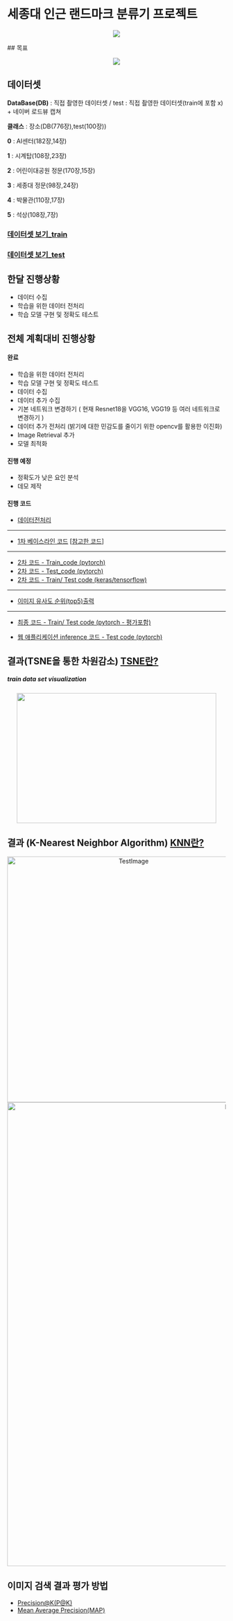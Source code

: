 #  세종대 인근 랜드마크 분류기 프로젝트
<p align="center">
<img src="https://user-images.githubusercontent.com/44772344/59923142-a3163b00-946d-11e9-8881-2a0250b3eb31.PNG">
</p>
## 목표

<p align="center">
<img src="https://user-images.githubusercontent.com/44772344/58701146-24cdf800-83dd-11e9-924d-4e5e247bfec3.png">
</p>

## 데이터셋 
**DataBase(DB)** : 직접 촬영한 데이터셋 / test : 직접 촬영한 데이터셋(train에 포함 x) + 네이버 로드뷰 캡쳐 

**클래스** : 장소(DB(776장),test(100장))

**0** : AI센터(182장,14장) 

**1** : 시계탑(108장,23장)

**2** : 어린이대공원 정문(170장,15장) 

**3** : 세종대 정문(98장,24장) 

**4** : 박물관(110장,17장) 

**5** :  석상(108장,7장) 

### [데이터셋 보기_train](https://drive.google.com/drive/folders/1bnuESMz_cti7Q3OIX_D9_qN-MgBlJznl?usp=sharing)
### [데이터셋 보기_test](https://drive.google.com/drive/folders/1ViFzzgWUzb2s2RVXTl49Ewpl-iFSRKuL?usp=sharing)

## 한달 진행상황
- 데이터 수집
- 학습을 위한 데이터 전처리
- 학습 모델 구현 및 정확도 테스트

## 전체 계획대비 진행상황
#### 완료
- 학습을 위한 데이터 전처리
- 학습 모델 구현 및 정확도 테스트
- 데이터 수집
- 데이터 추가 수집
- 기본 네트워크 변경하기 ( 현재 Resnet18을 VGG16, VGG19 등 여러 네트워크로 변경하기 )
- 데이터 추가 전처리 (밝기에 대한 민감도를 줄이기 위한 opencv를 활용한 이진화)
- Image Retrieval 추가
- 모델 최적화


#### 진행 예정
- 정확도가 낮은 요인 분석
- 데모 제작

#### 진행 코드
- [데이터전처리](https://github.com/socome/2019.Spring.AI_Leader/blob/master/%EB%8D%B0%EC%9D%B4%ED%84%B0_%EC%A0%84%EC%B2%98%EB%A6%AC_ipynb%EC%9D%98_%EC%82%AC%EB%B3%B8.ipynb)
---------------------------------------------------------------------------------------------------
- [1차 베이스라인 코드](https://github.com/suimn416/2019.Spring.AI_Leader/blob/master/VLADNet_jwkim.ipynb) 
  [[참고한 코드](https://github.com/lyakaap/NetVLAD-pytorch)]
---------------------------------------------------------------------------------------------------
- [2차 코드 - Train_code (pytorch)](https://github.com/socome/2019.Spring.AI_Leader/blob/master/VLADNet_jwkim_train.ipynb)
- [2차 코드 - Test_code (pytorch)](https://github.com/socome/2019.Spring.AI_Leader/blob/master/VLADNet_jwkim_test.ipynb) 
- [2차 코드 - Train/ Test code (keras/tensorflow)](https://github.com/glee1228/2019.Spring.AI_Leader/blob/master/netVLAD_triplet_keras.ipynb)
---------------------------------------------------------------------------------------------------
- [이미지 유사도 순위(top5)출력](https://github.com/socome/2019.Spring.AI_Leader/blob/master/VLADNet_jwkim_test_retrieval.ipynb)

---------------------------------------------------------------------------------------------------
- [최종 코드 - Train/ Test code (pytorch - 평가포함)](https://github.com/suimn416/2019.Spring.AI_Leader/blob/master/train.ipynb)

- [웹 애플리케이션 inference 코드 - Test code (pytorch)](https://github.com/suimn416/2019.Spring.AI_Leader/blob/master/infer.ipynb)



## 결과(TSNE을 통한 차원감소) [TSNE란?](https://bcho.tistory.com/1210)

##### train data set visualization
<p align="center">
<img width="460" height="300" src="https://user-images.githubusercontent.com/44772344/58684401-24b90280-83b3-11e9-9bbe-921b259c093b.png">
</p>

## 결과 (K-Nearest Neighbor Algorithm) [KNN란?](https://ko.wikipedia.org/wiki/K-%EC%B5%9C%EA%B7%BC%EC%A0%91_%EC%9D%B4%EC%9B%83_%EC%95%8C%EA%B3%A0%EB%A6%AC%EC%A6%98)
<p align="center">
<img width="567" alt="TestImage" src="https://user-images.githubusercontent.com/26589942/59279004-1ebdfe00-8c9e-11e9-84fe-07910c06f499.png">
<img width="1070" alt="ResultImage" src="https://user-images.githubusercontent.com/26589942/59279009-2087c180-8c9e-11e9-9636-0964765bc13c.png">
</p>



## 이미지 검색 결과 평가 방법

- [Precision@K(P@K)](https://github.com/suimn416/2019.Spring.AI_Leader/issues/43)
- [Mean Average Precision(MAP)](https://github.com/suimn416/2019.Spring.AI_Leader/issues/43)


